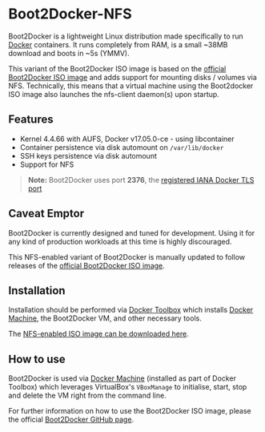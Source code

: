 # Boot2Docker-NFS

Boot2Docker is a lightweight Linux distribution made specifically to run
[Docker](https://www.docker.com/) containers. It runs completely from RAM, is a
small ~38MB download and boots in ~5s (YMMV).

This variant of the Boot2Docker ISO image is based on the [official Boot2Docker
ISO image](https://github.com/boot2docker/boot2docker) and adds support for
mounting disks / volumes via NFS. Technically, this means that a virtual machine
using the Boot2docker ISO image also launches the nfs-client daemon(s) upon
startup.

## Features

* Kernel 4.4.66 with AUFS, Docker v17.05.0-ce - using libcontainer
* Container persistence via disk automount on `/var/lib/docker`
* SSH keys persistence via disk automount
* Support for NFS

> **Note:** Boot2Docker uses port **2376**, the [registered IANA Docker TLS
> port](http://www.iana.org/assignments/service-names-port-numbers/service-names-port-numbers.xhtml?search=docker)

## Caveat Emptor

Boot2Docker is currently designed and tuned for development.  Using it for
any kind of production workloads at this time is highly discouraged.

This NFS-enabled variant of Boot2Docker is manually updated to follow releases of
the [official Boot2Docker ISO image](https://github.com/boot2docker/boot2docker).

## Installation

Installation should be performed via [Docker Toolbox](https://www.docker.com/products/docker-toolbox)
which installs [Docker Machine](https://docs.docker.com/machine/overview/),
the Boot2Docker VM, and other necessary tools.

The [NFS-enabled ISO image can be downloaded
here](https://github.com/cmarquardt/boot2docker-nfs/releases).

## How to use

Boot2Docker is used via [Docker Machine](https://docs.docker.com/machine/overview/)
(installed as part of Docker Toolbox) which leverages VirtualBox's `VBoxManage` to
initialise, start, stop and delete the VM right from the command line.

For further information on how to use the Boot2Docker ISO image, please the official
[Boot2Docker GitHub page](https://github.com/boot2docker/boot2docker).
